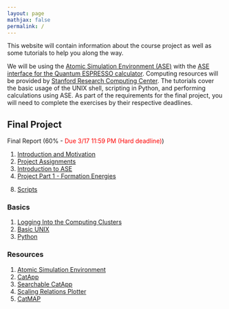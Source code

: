 ```yaml
---
layout: page
mathjax: false 
permalink: /
---
```


This website will contain information about the course project as well as some tutorials to help you along the way.

We will be using the [Atomic Simulation Environment (ASE)](https://wiki.fysik.dtu.dk/ase/) with the [ASE interface for the Quantum ESPRESSO calculator](http://github.com/vossjo/ase-espresso). Computing resources will be provided by [Stanford Research Computing Center](https://srcc.stanford.edu/). The tutorials cover the basic usage of the UNIX shell, scripting in Python, and performing calculations using ASE. As part of the requirements for the final project, you will need to complete the exercises by their respective deadlines.


## Final Project ##
Final Report (60% - <font color="red">Due 3/17 11:59 PM (Hard deadline)</font>)

1. [Introduction and Motivation](Motivation/)
2. [Project Assignments](Project_Assignments/)
3. [Introduction to ASE](ASE/)
4. [Project Part 1 - Formation Energies](ASE/Formation_Energies/)
<!-- 5. [Project Part 2 - Adsorption Energies](ASE/Getting_Started/) -->
<!-- 6. [Project Part 3 - Barriers](ASE/Getting_Started/) -->
<!-- 7. [Error Estimation and Density of States (Optional)](ASE/BEEF_DOS/) -->
8. [Scripts](Scripts/)

### Basics ###

1. [Logging Into the Computing Clusters](Clusters/)
2. [Basic UNIX](UNIX/)
3. [Python](Python/)

### Resources ###

1. [Atomic Simulation Environment](https://wiki.fysik.dtu.dk/ase/)
2. [CatApp](http://slac.stanford.edu/~strabo/catapp/catapp.htm)
3. [Searchable CatApp](http://web.stanford.edu/~ctsai89/cgi-bin/apps/katapp/search)
4. [Scaling Relations Plotter](http://web.stanford.edu/~ctsai89/cgi-bin/apps/katapp/plot)
3. [CatMAP](https://github.com/SUNCAT-Center/catmap)
